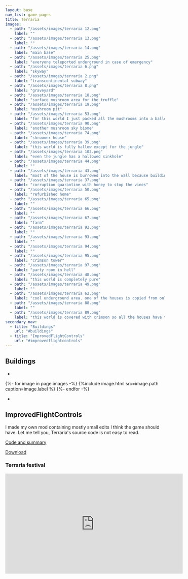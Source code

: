 ```yaml
---
layout: base
nav_list: game-pages
title: Terraria
images:
  - path: "/assets/images/terraria 12.png"
    label: ""
  - path: "/assets/images/terraria 13.png"
    label: ""
  - path: "/assets/images/terraria 14.png"
    label: "main base"
  - path: "/assets/images/terraria 25.png"
    label: "everyone teleported underground in case of emergency"
  - path: "/assets/images/terraria 6.png"
    label: "skyway"
  - path: "/assets/images/terraria 2.png"
    label: "transcontinental subway"
  - path: "/assets/images/terraria 8.png"
    label: "graveyard"
  - path: "/assets/images/terraria 18.png"
    label: "surface mushroom area for the truffle"
  - path: "/assets/images/terraria 19.png"
    label: "mushroom pit"
  - path: "/assets/images/terraria 53.png"
    label: "for this world I just packed all the mushrooms into a balloon in the sky"
  - path: "/assets/images/terraria 90.png"
    label: "another mushroom sky biome"
  - path: "/assets/images/terraria 74.png"
    label: "shroomer house"
  - path: "/assets/images/terraria 39.png"
    label: "this world is fully hallow except for the jungle"
  - path: "/assets/images/terraria 102.png"
    label: "even the jungle has a hallowed sinkhole"
  - path: "/assets/images/terraria 44.png"
    label: ""
  - path: "/assets/images/terraria 43.png"
    label: "most of the house is burrowed into the wall because building is hard"
  - path: "/assets/images/terraria 37.png"
    label: "corruption quarantine with honey to stop the vines"
  - path: "/assets/images/terraria 50.png"
    label: "refurbished home"
  - path: "/assets/images/terraria 65.png"
    label: ""
  - path: "/assets/images/terraria 66.png"
    label: ""
  - path: "/assets/images/terraria 67.png"
    label: "farm"
  - path: "/assets/images/terraria 92.png"
    label: ""
  - path: "/assets/images/terraria 93.png"
    label: ""
  - path: "/assets/images/terraria 94.png"
    label: ""
  - path: "/assets/images/terraria 95.png"
    label: "crimson tower"
  - path: "/assets/images/terraria 97.png"
    label: "party room in hell"
  - path: "/assets/images/terraria 48.png"
    label: "this world is completely pure"
  - path: "/assets/images/terraria 49.png"
    label: ""
  - path: "/assets/images/terraria 62.png"
    label: "cool underground area. one of the houses is copied from online"
  - path: "/assets/images/terraria 88.png"
    label: ""
  - path: "/assets/images/terraria 89.png"
    label: "this world is covered with crimson so all the houses have to be in the air. I also found the design online."
secondary_nav:
  - title: "Buildings"
    url: "#buildings"
  - title: "ImprovedFlightControls"
    url: "#improvedflightcontrols"
---
```


## Buildings

- 

{%- for image in page.images -%}
{%include image.html src=image.path caption=image.label %}
{%- endfor -%}

-

## ImprovedFlightControls

I made my own mod containing mostly small edits I think the game should have. Let me tell you, Terraria's source code is not easy to read.

[Code and summary](https://codeberg.org/nieve/ImprovedFlightControls/)

[Download](https://codeberg.org/nieve/ImprovedFlightControls/releases)  

### Terraria festival

<iframe width="560" height="315" src="https://www.youtube-nocookie.com/embed/25fS4ngupGs?si=IDLnxypeSQ-VKVCN" title="YouTube video player" frameborder="0" allow="encrypted-media; picture-in-picture; web-share" allowfullscreen></iframe>




